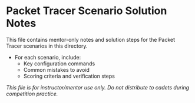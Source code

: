 # Packet Tracer Scenario Solution Notes

This file contains mentor-only notes and solution steps for the Packet Tracer scenarios in this directory.

- For each scenario, include:
  - Key configuration commands
  - Common mistakes to avoid
  - Scoring criteria and verification steps

*This file is for instructor/mentor use only. Do not distribute to cadets during competition practice.*
